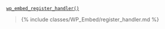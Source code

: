 <p><code><a href="https://developer.wordpress.org/reference/functions/wp_embed_register_handler/">wp_embed_register_handler()</a></code></p>

<blockquote>

{% include classes/WP_Embed/register_handler.md %}

</blockquote>
